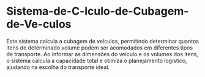 # Sistema-de-C-lculo-de-Cubagem-de-Ve-culos
Este sistema calcula a cubagem de veículos, permitindo determinar quantos itens de determinado volume podem ser acomodados em diferentes tipos de transporte. Ao informar as dimensões do veículo e os volumes dos itens, o sistema calcula a capacidade total e otimiza o planejamento logístico, ajudando na escolha do transporte ideal.
